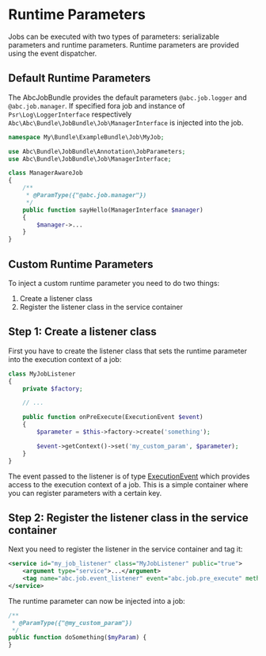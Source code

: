 Runtime Parameters
==================

Jobs can be executed with two types of parameters: serializable parameters and runtime parameters. Runtime parameters are provided using the event dispatcher.

## Default Runtime Parameters

The AbcJobBundle provides the default parameters `@abc.job.logger` and `@abc.job.manager`. If specified fora job and instance of `Psr\Log\LoggerInterface` respectively `Abc\Abc\Bundle\JobBundle\Job\ManagerInterface` is injected into the job.

```php
namespace My\Bundle\ExampleBundle\Job\MyJob;

use Abc\Bundle\JobBundle\Annotation\JobParameters;
use Abc\Bundle\JobBundle\Job\ManagerInterface;

class ManagerAwareJob
{
    /**
     * @ParamType({"@abc.job.manager"})
     */
    public function sayHello(ManagerInterface $manager)
    {
        $manager->...
    }
}
```

## Custom Runtime Parameters

To inject a custom runtime parameter you need to do two things:

1. Create a listener class
2. Register the listener class in the service container

## Step 1: Create a listener class

First you have to create the listener class that sets the runtime parameter into the execution context of a job:

```php
class MyJobListener
{
    private $factory;

    // ...

    public function onPreExecute(ExecutionEvent $event)
    {
        $parameter = $this->factory->create('something');

        $event->getContext()->set('my_custom_param', $parameter);
    }
}
```

The event passed to the listener is of type [ExecutionEvent](../../Event/ExecutionEvent.php) which provides access to the execution context of a job. This is a simple container where you can register parameters with a certain key.

## Step 2: Register the listener class in the service container

Next you need to register the listener in the service container and tag it:

```xml
<service id="my_job_listener" class="MyJobListener" public="true">
    <argument type="service">...</argument>
    <tag name="abc.job.event_listener" event="abc.job.pre_execute" method="onPreExecute"/>
</service>
```

The runtime parameter can now be injected into a job:

```php
/**
 * @ParamType({"@my_custom_param"})
 */
public function doSomething($myParam) {
}
```